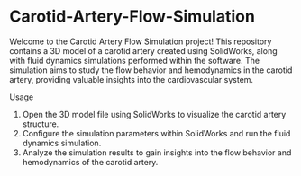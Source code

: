 # Carotid-Artery-Flow-Simulation
Welcome to the Carotid Artery Flow Simulation project! This repository contains a 3D model of a carotid artery created using SolidWorks, along with fluid dynamics simulations performed within the software. The simulation aims to study the flow behavior and hemodynamics in the carotid artery, providing valuable insights into the cardiovascular system.

Usage

1. Open the 3D model file using SolidWorks to visualize the carotid artery structure.
2. Configure the simulation parameters within SolidWorks and run the fluid dynamics simulation.
3. Analyze the simulation results to gain insights into the flow behavior and hemodynamics of the carotid artery.
